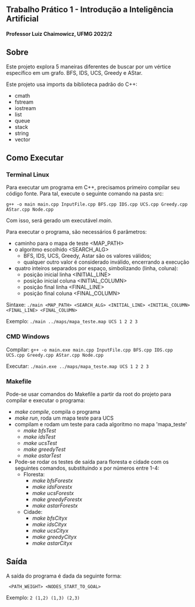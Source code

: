 ## Trabalho Prático 1 -  Introdução a Inteligência Artificial
#### Professor Luiz Chaimowicz, UFMG 2022/2

## Sobre
Este projeto explora 5 maneiras diferentes de buscar por um vértice específico em um grafo. BFS, IDS, UCS, Greedy e AStar.

Este projeto usa imports da biblioteca padrão do C++:
- cmath
- fstream
- iostream
- list
- queue
- stack
- string
- vector

## Como Executar
### Terminal Linux
Para executar um programa em C++, precisamos primeiro compilar seu código fonte.
Para tal, execute o seguinte comando na pasta src:

``` g++ -o main main.cpp InputFile.cpp BFS.cpp IDS.cpp UCS.cpp Greedy.cpp AStar.cpp Node.cpp ```

Com isso, será gerado um executável *main*.

Para executar o programa, são necessários 6 parâmetros:
- caminho para o mapa de teste <MAP_PATH>
- o algoritmo escolhido <SEARCH_ALG>
    - BFS, IDS, UCS, Greedy, Astar são os valores válidos;
    - qualquer outro valor é considerado inválido, encerrando a execução
- quatro inteiros separados por espaço, simbolizando (linha, coluna):
    - posição inicial linha <INITIAL_LINE>
    - posição inicial coluna <INITIAL_COLUMN>
    - posição final linha <FINAL_LINE>
    - posição final coluna <FINAL_COLUMN>

Sintaxe: 
``` ./main <MAP_PATH> <SEARCH_ALG> <INITIAL_LINE> <INITIAL_COLUMN> <FINAL_LINE> <FINAL_COLUMN> ```

Exemplo: 
``` ./main ../maps/mapa_teste.map UCS 1 2 2 3 ```

### CMD Windows
Compilar: ``` g++ -o main.exe main.cpp InputFile.cpp BFS.cpp IDS.cpp UCS.cpp Greedy.cpp AStar.cpp Node.cpp ```

Executar: ``` ./main.exe ../maps/mapa_teste.map UCS 1 2 2 3 ```

### Makefile
Pode-se usar comandos do Makefile a partir da root do projeto para compilar e executar o programa:
- *make compile*, compila o programa
- *make run*, roda um mapa teste para UCS
- compilam e rodam um teste para cada algoritmo no mapa 'mapa_teste'
    - *make bfsTest* 
    - *make idsTest* 
    - *make ucsTest* 
    - *make greedyTest* 
    - *make astarTest*
- Pode-se rodar os testes de saída para floresta e cidade com os seguintes comandos, substituindo x por números entre 1-4:
    - Floresta:
        - *make bfsForestx*
        - *make idsForestx*
        - *make ucsForestx*
        - *make greedyForestx*
        - *make astarForestx*
    - Cidade:
        - *make bfsCityx*
        - *make idsCityx*
        - *make ucsCityx*
        - *make greedyCityx*
        - *make astarCityx*

## Saída
A saída do programa é dada da seguinte forma:

``` <PATH_WEIGHT> <NODES_START_TO_GOAL>```

Exemplo: ``` 2 (1,2) (1,3) (2,3) ```